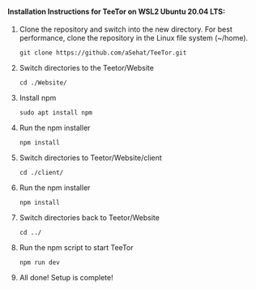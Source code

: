 #### Installation Instructions for TeeTor on WSL2 Ubuntu 20.04 LTS:

1. Clone the repository and switch into the new directory. For best performance, clone the repository in the Linux file system (~/home).
    ```
    git clone https://github.com/aSehat/TeeTor.git
    ```

2. Switch directories to the Teetor/Website 
    ```
    cd ./Website/
    ```

3. Install npm
	```
    sudo apt install npm
    ```
   
4. Run the npm installer
    ```
    npm install
    ```

5. Switch directories to Teetor/Website/client
	```
    cd ./client/
    ```

6. Run the npm installer
    ```
    npm install
    ```

7. Switch directories back to Teetor/Website
	```
    cd ../
    ```
8.  Run the npm script to start TeeTor
	```
    npm run dev
    ```
9. All done! Setup is complete!
